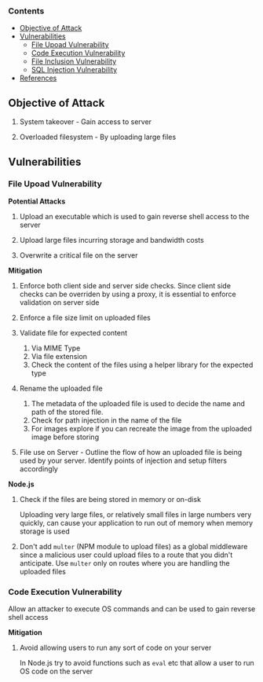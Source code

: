 ### Contents

- [Objective of Attack](#objective-of-attack)
- [Vulnerabilities](#vulnerabilities)
  - [File Upoad Vulnerability](#file-upoad-vulnerability)
  - [Code Execution Vulnerability](#code-execution-vulnerability)
  - [File Inclusion Vulnerability](#file-inclusion-vulnerability)
  - [SQL Injection Vulnerability](#sql-injection-vulnerability)
- [References](#references)

## Objective of Attack

1. System takeover - Gain access to server

2. Overloaded filesystem - By uploading large files

## Vulnerabilities

### File Upoad Vulnerability

**Potential Attacks**

1. Upload an executable which is used to gain reverse shell access to the server

2. Upload large files incurring storage and bandwidth costs

3. Overwrite a critical file on the server

**Mitigation**

1. Enforce both client side and server side checks. Since client side checks can be overriden by using a proxy, it is essential to enforce validation on server side

2. Enforce a file size limit on uploaded files

3. Validate file for expected content
   1. Via MIME Type
   2. Via file extension
   3. Check the content of the files using a helper library for the expected type

4. Rename the uploaded file
   1. The metadata of the uploaded file is used to decide the name and path of the stored file. 
   2. Check for path injection in the name of the file
   3. For images explore if you can recreate the image from the uploaded image before storing

5. File use on Server - Outline the flow of how an uploaded file is being used by your server. Identify points of injection and setup filters accordingly

**Node.js**

1. Check if the files are being stored in memory or on-disk
   
   Uploading very large files, or relatively small files in large numbers very quickly, can cause your application to run out of memory when memory storage is used

2. Don't add `multer` (NPM module to upload files) as a global middleware since a malicious user could upload files to a route that you didn't anticipate. Use `multer` only on routes where you are handling the uploaded files

### Code Execution Vulnerability

Allow an attacker to execute OS commands and can be used to gain reverse shell access

**Mitigation**

1. Avoid allowing users to run any sort of code on your server
   
   In Node.js try to avoid functions such as `eval` etc that allow a user to run OS code on the server

